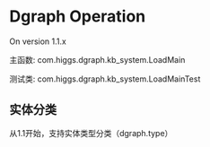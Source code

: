 # Dgraph Operation

On version 1.1.x

主函数: com.higgs.dgraph.kb_system.LoadMain

测试类: com.higgs.dgraph.kb_system.LoadMainTest

## 实体分类

从1.1开始，支持实体类型分类（dgraph.type）